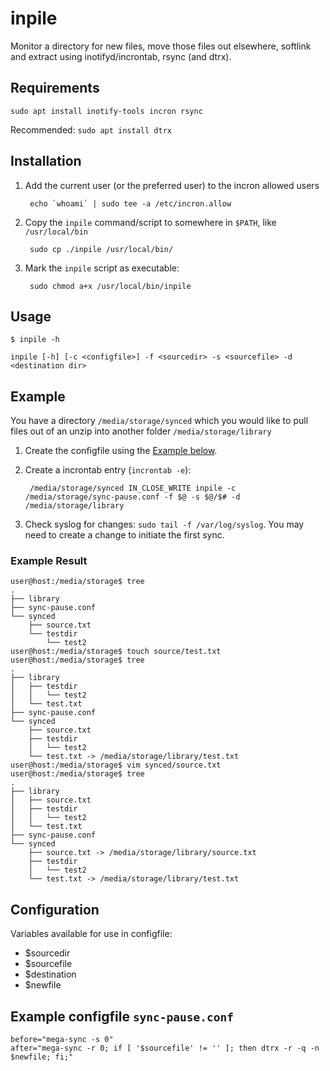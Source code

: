 # inpile
Monitor a directory for new files, move those files out elsewhere, softlink and extract using inotifyd/incrontab, rsync (and dtrx).

## Requirements
`sudo apt install inotify-tools incron rsync`

Recommended:
`sudo apt install dtrx`

## Installation

1. Add the current user (or the preferred user) to the incron allowed users

        echo `whoami` | sudo tee -a /etc/incron.allow

2. Copy the `inpile` command/script to somewhere in `$PATH`, like `/usr/local/bin`

        sudo cp ./inpile /usr/local/bin/

3. Mark the `inpile` script as executable:

        sudo chmod a+x /usr/local/bin/inpile

## Usage
`$ inpile -h`

    inpile [-h] [-c <configfile>] -f <sourcedir> -s <sourcefile> -d <destination dir>

## Example

You have a directory `/media/storage/synced` which you would like to pull files out of an unzip into another folder `/media/storage/library`

1. Create the configfile using the [Example below](#example-configfile-sync-pauseconf).
2. Create a incrontab entry (`incrontab -e`):

        /media/storage/synced IN_CLOSE_WRITE inpile -c /media/storage/sync-pause.conf -f $@ -s $@/$# -d /media/storage/library

3. Check syslog for changes: `sudo tail -f /var/log/syslog`. You may need to create a change to initiate the first sync.

### Example Result

    user@host:/media/storage$ tree
    .
    ├── library
    ├── sync-pause.conf
    └── synced
        ├── source.txt
        └── testdir
            └── test2
    user@host:/media/storage$ touch source/test.txt
    user@host:/media/storage$ tree
    .
    ├── library
    │   ├── testdir
    │   │   └── test2
    │   └── test.txt
    ├── sync-pause.conf
    └── synced
        ├── source.txt
        ├── testdir
        │   └── test2
        └── test.txt -> /media/storage/library/test.txt
    user@host:/media/storage$ vim synced/source.txt
    user@host:/media/storage$ tree
    .
    ├── library
    │   ├── source.txt
    │   ├── testdir
    │   │   └── test2
    │   └── test.txt
    ├── sync-pause.conf
    └── synced
        ├── source.txt -> /media/storage/library/source.txt
        ├── testdir
        │   └── test2
        └── test.txt -> /media/storage/library/test.txt



## Configuration

Variables available for use in configfile:
- $sourcedir
- $sourcefile
- $destination
- $newfile

## Example configfile `sync-pause.conf`

    before="mega-sync -s 0"
    after="mega-sync -r 0; if [ '$sourcefile' != '' ]; then dtrx -r -q -n $newfile; fi;"

